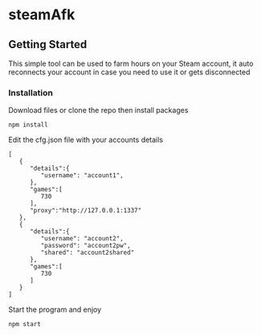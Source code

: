 # steamAfk

## Getting Started

This simple tool can be used to farm hours on your Steam account, it auto reconnects your account in case you need to use it or gets disconnected

### Installation

Download files or clone the repo then install packages

```
npm install
```

Edit the cfg.json file with your accounts details

```
[
   {
      "details":{
         "username": "account1",
      },
      "games":[
         730
      ],
      "proxy":"http://127.0.0.1:1337"
   },
   {
      "details":{
         "username": "account2",
         "password": "account2pw",
         "shared": "account2shared"
      },
      "games":[
         730
      ]
   }
]
```

Start the program and enjoy

```
npm start
```
